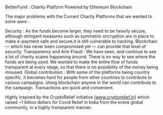 BetterFund : Charity Platform Powered by Ethereum Blockchain

The major problems with the Current Charity Platforms that we wanted to solve were :

Security : As the funds become larger, they need to be heavily secure, although stringent measures such as symmetric encryption are in place to make e-payment safe and secure,it is still vulnerable to hacking. Blockchain — which has never been compromised yet — can provide that level of security.
Transparency and Anti-Fraud : We have seen, and continue to see a lot of charity scams happening around. There is no way to see where the funds are being used. We wanted to make the entire flow of funds transparent at every stage, so that there is no possibility of the money being misused.
Global contribution : With some of the platforms being country specific, it becomes hard for people from other countries to contribute to various campaigns. Using blockchain anyone in the world can contribute to the campaign. Transactions are quick and convenient.

Highly inspired by the CryptoRelief initiative (www.cryptorelief.in) which raised ~1 billion dollars for Covid Relief in India from the entire global community, in a highly transparent manner.
